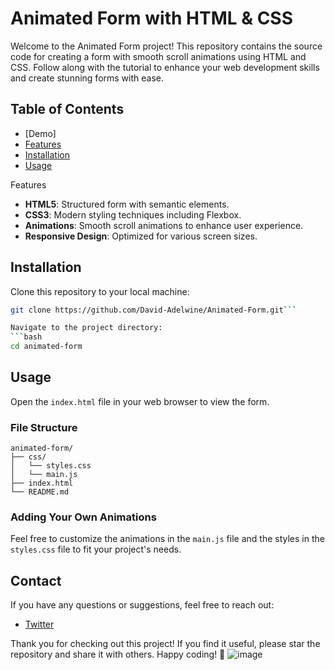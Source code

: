 # Animated Form with HTML & CSS

Welcome to the Animated Form project! This repository contains the source code for creating a form with smooth scroll animations using HTML and CSS. Follow along with the tutorial to enhance your web development skills and create stunning forms with ease.

## Table of Contents
- [Demo]
- [Features](#features)
- [Installation](#installation)
- [Usage](#usage)


 Features
- **HTML5**: Structured form with semantic elements.
- **CSS3**: Modern styling techniques including Flexbox.
- **Animations**: Smooth scroll animations to enhance user experience.
- **Responsive Design**: Optimized for various screen sizes.

## Installation
Clone this repository to your local machine:
```bash
git clone https://github.com/David-Adelwine/Animated-Form.git```

Navigate to the project directory:
```bash
cd animated-form
```

## Usage
Open the `index.html` file in your web browser to view the form.

### File Structure
```
animated-form/
├── css/
│   └── styles.css
│   └── main.js
├── index.html
└── README.md
```

### Adding Your Own Animations
Feel free to customize the animations in the `main.js` file and the styles in the `styles.css` file to fit your project's needs.


## Contact
If you have any questions or suggestions, feel free to reach out:

- [Twitter](#DavidAdelwine)

Thank you for checking out this project! If you find it useful, please star the repository and share it with others. Happy coding! 🚀
![image](https://github.com/David-Adelwine/Animated-Form/assets/56456782/6e289842-e703-49b6-bf39-de25580db830)
